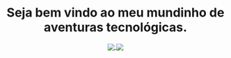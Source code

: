 <h1 align="center">
  Seja bem vindo ao meu mundinho de aventuras tecnológicas.
</h1>

<div align="center">
  <a href="https://github.com/izaelgs/github-readme-stats">
    <img align="center" src="https://github-readme-stats.vercel.app/api?username=izaelgs&show_icons=true&theme=radical&repo=github-readme-stats" />
  </a>
  <a href="https://github.com/izaelgs/convoychat">
    <img align="center" src="https://github-readme-stats.vercel.app/api/top-langs/?username=izaelgs&hide=html,scss&theme=radical&repo=convoychat" />
  </a>
</div>
